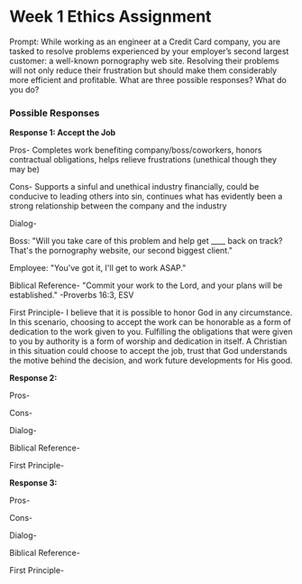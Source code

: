 # Week 1 Ethics Assignment

Prompt: While working as an engineer at a Credit Card company, you are tasked to resolve problems experienced by your employer’s second largest customer: a well-known pornography web site. Resolving their problems will not only reduce their frustration but should make them considerably more efficient and profitable. What are three possible responses? What do you do?

### Possible Responses

<b>Response 1: Accept the Job</b>

Pros- Completes work benefiting company/boss/coworkers, honors contractual obligations, helps relieve frustrations (unethical though they may be)

Cons- Supports a sinful and unethical industry financially, could be conducive to leading others into sin, continues what has evidently been a strong relationship between the company and the industry

Dialog- 

Boss: "Will you take care of this problem and help get ____ back on track? That's the pornography website, our second biggest client."

Employee: "You've got it, I'll get to work ASAP."

Biblical Reference- "Commit your work to the Lord, and your plans will be established." -Proverbs 16:3, ESV

First Principle- I believe that it is possible to honor God in any circumstance. In this scenario, choosing to accept the work can be honorable as a form of dedication to the work given to you. Fulfilling the obligations that were given to you by authority is a form of worship and dedication in itself. A Christian in this situation could choose to accept the job, trust that God understands the motive behind the decision, and work future developments for His good.

<b>Response 2:</b>

Pros-

Cons-

Dialog-

Biblical Reference-

First Principle-

<b>Response 3:</b>

Pros-

Cons-

Dialog-

Biblical Reference-

First Principle-

